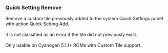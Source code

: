 ### Quick Setting Remove

Remove a custom tile previously added to the system Quick Settings panel
with action Quick Setting Add.\
\
It is not classified as an error if the tile did not previously exist.\
\
Only usable on Cyanogen 5.1.1+ ROMs with Custom Tile support.
